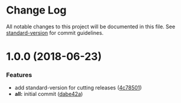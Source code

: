 # Change Log

All notable changes to this project will be documented in this file. See [standard-version](https://github.com/conventional-changelog/standard-version) for commit guidelines.

<a name="1.0.0"></a>
# 1.0.0 (2018-06-23)


### Features

* add standard-version for cutting releases ([4c78501](https://github.com/willsoto/eslint-config-base/commit/4c78501))
* **all:** initial commit ([dabe42a](https://github.com/willsoto/eslint-config-base/commit/dabe42a))
